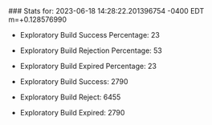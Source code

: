 <!DOCTYPE html>
<html>
	<head>
		<meta charset="utf-8">
		<title>i2p-stats</title>
	</head>
	<body>
### Stats for: 2023-06-18 14:28:22.201396754 -0400 EDT m=+0.128576990

 - Exploratory Build Success Percentage: 23
 - Exploratory Build Rejection Percentage: 53
 - Exploratory Build Expired Percentage: 23
 - Exploratory Build Success: 2790
 - Exploratory Build Reject: 6455
 - Exploratory Build Expired: 2790

	</body>
</html>